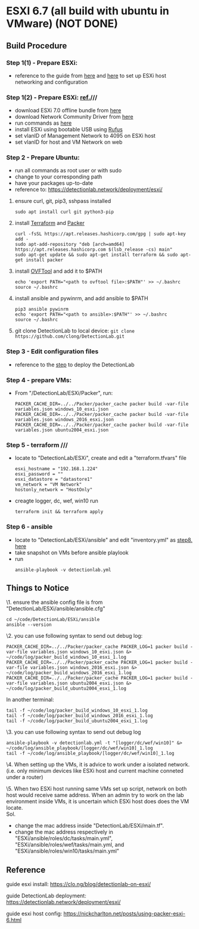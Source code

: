 # ESXI 6.7 (all build with ubuntu in VMware) (NOT DONE)
## Build Procedure
### Step 1(1) - Prepare ESXi:
- reference to the guide from [here](https://clo.ng/blog/detectionlab-on-esxi/) and [here](https://nickcharlton.net/posts/using-packer-esxi-6.html) to set up ESXi host networking and configuration

### Step 1(2) - Prepare ESXi: [ref.](https://www.virten.net/2021/11/vmware-esxi-7-0-update-3-on-intel-nuc/)///
- download ESXi 7.0 offline bundle from [here](https://customerconnect.vmware.com/en/web/vmware/evalcenter?p=free-esxi7)
- download Network Community Driver from [here](https://flings.vmware.com/community-networking-driver-for-esxi)
- run commands as [here](http)
- install ESXi using bootable USB using [Rufus](http)
- set vlanID of Management Network to 4095 on ESXi host 
- set vlanID for host and VM Network on web

### Step 2 - Prepare Ubuntu:
- run all commands as root user or with sudo
- change <some path> to your corresponding path
- have your packages up-to-date
- reference to: https://detectionlab.network/deployment/esxi/
1. ensure curl, git, pip3, sshpass installed
	```
	sudo apt install curl git python3-pip
	```
2. install [Terraform](https://www.terraform.io/downloads) and [Packer](https://www.packer.io/downloads)
	```	
	curl -fsSL https://apt.releases.hashicorp.com/gpg | sudo apt-key add -
	sudo apt-add-repository "deb [arch=amd64] https://apt.releases.hashicorp.com $(lsb_release -cs) main"
	sudo apt-get update && sudo apt-get install terraform && sudo apt-get install packer
	```
3. install [OVFTool](https://developer.vmware.com/web/tool/4.4.0/ovf) and add it to $PATH
	```
	echo 'export PATH="<path to ovftool file>:$PATH"' >> ~/.bashrc
	source ~/.bashrc
	```
4. install ansible and pywinrm, and add ansible to $PATH
	```
	pip3 ansible pywinrm
	echo 'export PATH="<path to ansible>:$PATH"' >> ~/.bashrc
	source ~/.bashrc
	```
5. git clone DetectionLab to local device:
	`git clone https://github.com/clong/DetectionLab.git`

### Step 3 - Edit configuration files
- reference to the [step](https://detectionlab.network/deployment/esxi/#steps) to deploy the DetectionLab

### Step 4 - prepare VMs:
- From "<some path>/DetectionLab/ESXi/Packer", run:
	```
	PACKER_CACHE_DIR=../../Packer/packer_cache packer build -var-file variables.json windows_10_esxi.json
	PACKER_CACHE_DIR=../../Packer/packer_cache packer build -var-file variables.json windows_2016_esxi.json
	PACKER_CACHE_DIR=../../Packer/packer_cache packer build -var-file variables.json ubuntu2004_esxi.json
	```

### Step 5 - terraform ///
- locate to "DetectionLab/ESXi", create and edit a "terraform.tfvars" file
	```
	esxi_hostname = "192.168.1.224"
	esxi_password = ""
	esxi_datastore = "datastore1"
	vm_network = "VM Network"
	hostonly_network = "HostOnly" 
	```
- creagte logger, dc, wef, win10
	run 
	```
	terraform init && terraform apply
	```

### Step 6 - ansible
- locate to "DetectionLab/ESXi/ansible" and edit "inventory.yml" as [step8. here](https://detectionlab.network/deployment/esxi/)
- take snapshot on VMs before ansible playlook
- run
	``` 
	ansible-playbook -v detectionlab.yml
	```


## Things to Notice
\1. ensure the ansible config file is from "DetectionLab/ESXi/ansible/ansible.cfg"
```
cd ~/code/DetectionLab/ESXi/ansible
ansible --version
```
\2. you can use following syntax to send out debug log:
```
PACKER_CACHE_DIR=../../Packer/packer_cache PACKER_LOG=1 packer build -var-file variables.json windows_10_esxi.json &> ~/code/log/packer_build_windows_10_esxi_1.log
PACKER_CACHE_DIR=../../Packer/packer_cache PACKER_LOG=1 packer build -var-file variables.json windows_2016_esxi.json &> ~/code/log/packer_build_windows_2016_esxi_1.log
PACKER_CACHE_DIR=../../Packer/packer_cache PACKER_LOG=1 packer build -var-file variables.json ubuntu2004_esxi.json &> ~/code/log/packer_build_ubuntu2004_esxi_1.log
```
In another terminal: 
```
tail -f ~/code/log/packer_build_windows_10_esxi_1.log
tail -f ~/code/log/packer_build_windows_2016_esxi_1.log
tail -f ~/code/log/packer_build_ubuntu2004_esxi_1.log
```
\3. you can use following syntax to send out debug log
```
ansible-playbook -v detectionlab.yml -t "[logger/dc/wef/win10]" &> ~/code/log/ansible_playbook/[logger/dc/wef/win10]_1.log
tail -f ~/code/log/ansible_playbook/[logger/dc/wef/win10]_1.log
```

\4. When setting up the VMs, it is advice to work under a isolated network. (i.e. only minimum devices like ESXi host and current machine conneted under a router)

\5. When two ESXi host running same VMs set up script, network on both host would receive same address. When an admin try to work on the lab environment inside VMs, it is uncertain which ESXi host does does the VM locate. \
Sol. 
- change the mac address inside "DetectionLab/ESXi/main.tf".
- change the mac address respectively in "ESXi/ansible/roles/dc/tasks/main.yml", "ESXi/ansible/roles/wef/tasks/main.yml, and "ESXi/ansible/roles/win10/tasks/main.yml"

## Reference 
guide esxi install: https://clo.ng/blog/detectionlab-on-esxi/

guide DetectionLab deployment: https://detectionlab.network/deployment/esxi/

guide esxi host config: https://nickcharlton.net/posts/using-packer-esxi-6.html

[id 1]: https://www.virten.net/2021/11/vmware-esxi-7-0-update-3-on-intel-nuc/